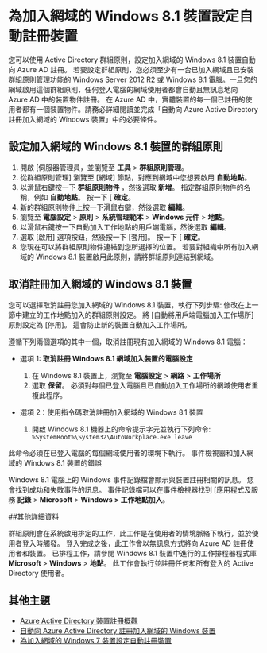 <properties
    pageTitle="為加入網域的 Windows 8.1 裝置設定自動註冊裝置 | Microsoft Azure"
    description=" 設定群組原則將加入網域的 Windows 8.1 裝置自動向 Azure AD 註冊的步驟。 "
    services="active-directory"
    documentationCenter=""
    authors="femila"
    manager="stevenpo"
    editor=""/>

<tags
    ms.service="active-directory"
    ms.workload="identity"
    ms.tgt_pltfrm="na"
    ms.devlang="na"
    ms.topic="article"
    ms.date="11/24/2015"
    ms.author="femila"/>

# 為加入網域的 Windows 8.1 裝置設定自動註冊裝置

您可以使用 Active Directory 群組原則，設定加入網域的 Windows 8.1 裝置自動向 Azure AD 註冊。 若要設定群組原則，您必須至少有一台已加入網域且已安裝群組原則管理功能的 Windows Server 2012 R2 或 Windows 8.1 電腦。一旦您的網域啟用這個群組原則，任何登入電腦的網域使用者都會自動且無訊息地向 Azure AD 中的裝置物件註冊。 在 Azure AD 中，實體裝置的每一個已註冊的使用者都有一個裝置物件。請務必詳細閱讀並完成「自動向 Azure Active Directory 註冊加入網域的 Windows 裝置」中的必要條件。

## 設定加入網域的 Windows 8.1 裝置的群組原則

1. 開啟 [伺服器管理員，並瀏覽至 **工具** > **群組原則管理**。
2. 從群組原則管理] 瀏覽至 [網域] 節點，對應到網域中您想要啟用 **自動地點**。
3. 以滑鼠右鍵按一下 **群組原則物件** ，然後選取 **新增**。 指定群組原則物件的名稱，例如 **自動地點**。 按一下 [ **確定**。
4. 新的群組原則物件上按一下滑鼠右鍵，然後選取 **編輯**。
5. 瀏覽至 **電腦設定** > **原則** > **系統管理範本** > **Windows 元件** > **地點**。
6. 以滑鼠右鍵按一下自動加入工作地點的用戶端電腦，然後選取 **編輯**。
7. 選取 [啟用] 選項按鈕，然後按一下 [套用]。 按一下 [ **確定**。
8. 您現在可以將群組原則物件連結到您所選擇的位置。 若要對組織中所有加入網域的 Windows 8.1 裝置啟用此原則，請將群組原則連結到網域。

## 取消註冊加入網域的 Windows 8.1 裝置

您可以選擇取消註冊您加入網域的 Windows 8.1 裝置，執行下列步驟:
修改在上一節中建立的工作地點加入的群組原則設定。 將 [自動將用戶端電腦加入工作場所] 原則設定為 [停用]。 這會防止新的裝置自動加入工作場所。

遵循下列兩個選項的其中一個，取消註冊現有加入網域的 Windows 8.1 電腦：

* 選項 1: **取消註冊 Windows 8.1 網域加入裝置的電腦設定**
  1. 在 Windows 8.1 裝置上，瀏覽至 **電腦設定** > **網路** > **工作場所**
  2. 選取 **保留**。
必須對每個已登入電腦且已自動加入工作場所的網域使用者重複此程序。

* 選項 2：使用指令碼取消註冊加入網域的 Windows 8.1 裝置
    1. 開啟 Windows 8.1 機器上的命令提示字元並執行下列命令:
   ` %SystemRoot%\System32\AutoWorkplace.exe leave`
   
此命令必須在已登入電腦的每個網域使用者的環境下執行。
事件檢視器和加入網域的 Windows 8.1 裝置的錯誤

Windows 8.1 電腦上的 Windows 事件記錄檔會顯示與裝置註冊相關的訊息。 您會找到成功和失敗事件的訊息。 事件記錄檔可以在事件檢視器找到 [應用程式及服務 **記錄** > **Microsoft** > **Windows > 工作地點加入**。

##其他詳細資料

群組原則會在系統啟用排定的工作，此工作是在使用者的情境脈絡下執行，並於使用者登入時觸發。 登入完成之後，此工作會以無訊息方式將向 Azure AD 註冊使用者和裝置。 已排程工作，請參閱 Windows 8.1 裝置中進行的工作排程器程式庫 **Microsoft** > **Windows** > **地點**。 此工作會執行並註冊任何和所有登入的 Active Directory 使用者。 

## 其他主題
- [Azure Active Directory 裝置註冊概觀](active-directory-conditional-access-device-registration-overview.md)
- [自動向 Azure Active Directory 註冊加入網域的 Windows 裝置](active-directory-conditional-access-automatic-device-registration.md)
- [為加入網域的 Windows 7 裝置設定自動註冊裝置](active-directory-conditional-access-automatic-device-registration-windows7.md)


